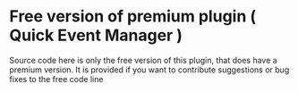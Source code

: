 # Free version of premium plugin ( Quick Event Manager )
Source code here is only the free version of this plugin, that does have a premium version.
It is provided if you want to contribute suggestions or bug fixes to the free code line

